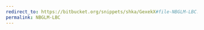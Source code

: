 ```yaml
---
redirect_to: https://bitbucket.org/snippets/shka/GexekX#file-NBGLM-LBC.md
permalink: NBGLM-LBC
---
```

